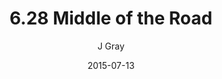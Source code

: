 ---
title: '6.28 Middle of the Road'
alt: 'Mysteries of the Arcana'
date: '2015-07-13'
author: 'J Gray'
artist: 'Keira'
chapter: '6 Void in the Road'
filler: false
---